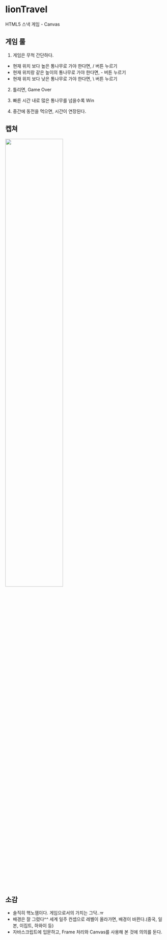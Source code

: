 # lionTravel
HTML5 스낵 게임 - Canvas

## 게임 룰
1. 게임은 무척 간단하다.
- 현재 위치 보다 높은 통나무로 가야 한다면, / 버튼 누르기
- 현재 위치랑 같은 높이의 통나무로 가야 한다면, - 버튼 누르기
- 현재 위치 보다 낮은 통나무로 가야 한다면, \ 버튼 누르기

2. 틀리면, Game Over

3. 빠른 시간 내로 많은 통나무를 넘을수록 Win

4. 중간에 동전을 먹으면, 시간이 연장된다.

## 켑쳐
<img width="60%" src="https://user-images.githubusercontent.com/26567880/91591697-45964c00-e998-11ea-8c3b-d0a3ba90269e.png">

## 소감
- 솔직히 핵노잼이다. 게임으로서의 가치는 그닥..ㅠ
- 배경은 잘 그렸다^^ 세계 일주 컨셉으로 레벨이 올라가면, 배경이 바뀐다.(중국, 일본, 이집트, 하와이 등)
- 자바스크립트에 입문하고, Frame 처리와 Canvas를 사용해 본 것에 의의를 둔다.

